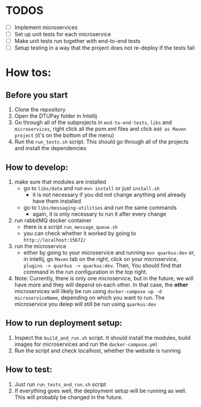 # TODOS
- [ ] Implement microservices
- [ ] Set up unit tests for each microservice
- [ ] Make unit tests run together with end-to-end tests
- [ ] Setup testing in a way that the project does not re-deploy if the tests fail

# How tos:
## Before you start
1. Clone the repository
2. Open the DTUPay folder in Intellij
3. Go through all of the subprojects in `end-to-end-tests`, `libs` and `microservices`,
right click all the pom.xml files and click `Add as Maven project` (it's on the bottom of the
menu)
4. Run the `run_tests.sh` script. This should go through all of the projects and 
install the dependencies


## How to develop:

1. make sure that modules are installed 
   - go to `libs/data` and run `mvn install` or just `install.sh`
     - it is not necessary if you did not change anything and already have them installed
   - go to `libs/messaging-utilities` and run the same commands
     - again, it is only necessary to run it after every change
2. run rabbitMQ docker container
   - there is a script `run_message_queue.sh`
   - you can check whether it worked by going to `http://localhost:15672/`
3. run the microservice
   - either by going to your microservice and running `mvn quarkus:dev` or, in intellij,
   go `Maven` tab on the right, click on your microservice, `plugins -> quarkus -> quarkus:dev`. Then,
   You should find that command in the run configuration in the top right. 
4. Note: Currently, there is only one microservice, but in the future, we will have
more and they will depend on each other. In that case, the **other** microservices will likely
be run using `docker-compose up -d microserviceName`, depending on which you want
to run. The microservice you delep will still be run using `quarkus:dev`

## How to run deployment setup:
1. Inspect the `build_and_run.sh` script. It should install the modules, build images
for microservices and run the `docker-compose.yml`
2. Run the script and check localhost, whether the website is running

## How to test:
1. Just run `run_tests_and_run.sh` script
2. If everything goes well, the deployment setup will be running as well.
This will probably be changed in the future.

